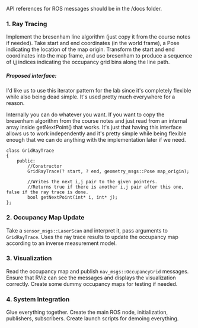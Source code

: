 API references for ROS messages should be in the /docs folder.

### 1. Ray Tracing
Implement the bresenham line algorithm (just copy it from the course notes if needed).
Take start and end coordinates (in the world frame), a Pose indicating the location of the map origin.
Transform the start and end coordinates into the map frame, and use bresenham to produce a sequence of i,j indices indicating the occupancy grid bins along the line path.

##### Proposed interface:
I'd like us to use this iterator pattern for the lab since it's completely flexible while also being dead simple. It's used pretty much everywhere for a reason.

Internally you can do whatever you want. If you want to copy the bresenham algorithm from the course notes and just read from an internal array inside getNextPoint() that works. It's just that having this interface allows us to work independently and it's pretty simple while being flexible enough that we can do anything with the implementation later if we need.

```
class GridRayTrace
{
	public:
		//Constructor
		GridRayTrace(? start, ? end, geometry_msgs::Pose map_origin);
		
		//Writes the next i,j pair to the given pointers.
		//Returns true if there is another i,j pair after this one, false if the ray trace is done.
		bool getNextPoint(int* i, int* j);
};
```

### 2. Occupancy Map Update
Take a `sensor_msgs::LaserScan` and interpret it, pass arguments to `GridRayTrace`.
Uses the ray trace results to update the occupancy map according to an inverse measurement model.

### 3. Visualization
Read the occupancy map and publish `nav_msgs::OccupancyGrid` messages.
Ensure that RViz can see the messages and displays the visualization correctly.
Create some dummy occupancy maps for testing if needed.

### 4. System Integration
Glue everything together. Create the main ROS node, initialization, publishers, subscribers. Create launch scripts for demoing everything.
